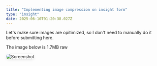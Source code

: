 ```yaml
---
title: "Implementing image compression on insight form"
type: "insight"
date: 2025-06-10T01:20:38.027Z
---
```


Let's make sure images are opitimized, so I don't need to manually do it before submitting here. 

The image below is 1.7MB raw

<img src="/screenshots/screenshot-1749518488541.jpg" alt="Screenshot" style="max-width: 100%; height: auto; max-height: 400px; border-radius: 8px; box-shadow: 0 2px 8px rgba(0,0,0,0.1);" />